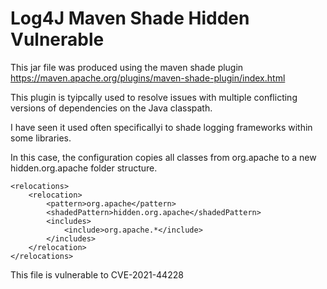 # Log4J Maven Shade Hidden Vulnerable

This jar file was produced using the maven shade plugin 
https://maven.apache.org/plugins/maven-shade-plugin/index.html

This plugin is tyipcally used to resolve issues with multiple conflicting versions of dependencies on the Java classpath. 

I have seen it used often specificallyi to shade logging frameworks within some libraries.  

In this case, the configuration copies all classes from org.apache to a new hidden.org.apache folder structure. 

    <relocations>
        <relocation>
            <pattern>org.apache</pattern>
            <shadedPattern>hidden.org.apache</shadedPattern>
            <includes>
                <include>org.apache.*</include>
            </includes>
        </relocation>
    </relocations>

This file is vulnerable to CVE-2021-44228
 